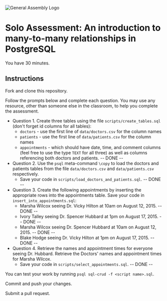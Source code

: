 ![General Assembly Logo](http://i.imgur.com/ke8USTq.png)

# Solo Assessment:  An introduction to many-to-many relationships in PostgreSQL

You have 30 minutes.

## Instructions

Fork and clone this repository.

Follow the prompts below and complete each question.  You may use any resource, other than someone else in the classroom, to help you complete the assessment.

- Question 1. Create three tables using the file `scripts/create_tables.sql` (don't forget id columns for all tables):
  +  `doctors` - use the first line of `data/doctors.csv` for the column names
  +  `patients` - use the first line of `data/patients.csv` for the column names
  +  `appointments` - which should have date, time, and comment columns (feel free to use the type `TEXT` for all three) as well as columns referencing both doctors and patients. -- DONE --
- Question 2. Use the `psql` meta-command `\copy` to load the doctors and patients tables from the file `data/doctors.csv` and `data/patients.csv` respectively.
  + Save your code in `scripts/load_doctors_and_patients.sql`. -- DONE --
- Question 3. Create the following appointments by inserting the appropriate rows into the appointments table. Save your code in `insert_into_appointments.sql`:
  + Marsha Wilcox seeing Dr. Vicky Hilton at 10am on August 12, 2015. -- DONE --
  + Ivory Talley seeing Dr. Spencer Hubbard at 1pm on August 17, 2015. -- DONE --
  + Marsha Wilcox seeing Dr. Spencer Hubbard at 10am on August 12, 2015. -- DONE --
  + Blake Hodge seeing Dr. Vicky Hilton at 1pm on August 17, 2015. -- DONE --
- Question 4. Retrieve the names and appointment times for everyone seeing Dr. Hubbard.  Retrieve the Doctors' names and appointment times for Marsha Wilcox.
  + Save your code in `scripts/select_appointments.sql`.
-- DONE --

You can test your work by running `psql sql-crud -f <script name>.sql`.

Commit and push your changes.

Submit a pull request.
